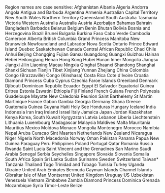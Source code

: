 Region names are case sensitive:
Afghanistan
Albania
Algeria
Andorra
Angola
Antigua and Barbuda
Argentina
Armenia
Australian Capital Territory
New South Wales
Northern Territory
Queensland
South Australia
Tasmania
Victoria
Western Australia
Australia
Austria
Azerbaijan
Bahamas
Bahrain
Bangladesh
Barbados
Belarus
Belgium
Benin
Bhutan
Bolivia
Bosnia and Herzegovina
Brazil
Brunei
Bulgaria
Burkina Faso
Cabo Verde
Cambodia
Cameroon
Alberta
British Columbia
Grand Princess
Manitoba
New Brunswick
Newfoundland and Labrador
Nova Scotia
Ontario
Prince Edward Island
Quebec
Saskatchewan
Canada
Central African Republic
Chad
Chile
Anhui
Beijing
Chongqing
Fujian
Gansu
Guangdong
Guangxi
Guizhou
Hainan
Hebei
Heilongjiang
Henan
Hong Kong
Hubei
Hunan
Inner Mongolia
Jiangsu
Jiangxi
Jilin
Liaoning
Macau
Ningxia
Qinghai
Shaanxi
Shandong
Shanghai
Shanxi
Sichuan
Tianjin
Tibet
Xinjiang
Yunnan
Zhejiang
China
Colombia
Congo (Brazzaville)
Congo (Kinshasa)
Costa Rica
Cote d'Ivoire
Croatia
Diamond Princess
Cuba
Cyprus
Czechia
Faroe Islands
Greenland
Denmark
Djibouti
Dominican Republic
Ecuador
Egypt
El Salvador
Equatorial Guinea
Eritrea
Estonia
Eswatini
Ethiopia
Fiji
Finland
French Guiana
French Polynesia
Guadeloupe
Mayotte
New Caledonia
Reunion
Saint Barthelemy
St Martin
Martinique
France
Gabon
Gambia
Georgia
Germany
Ghana
Greece
Guatemala
Guinea
Guyana
Haiti
Holy See
Honduras
Hungary
Iceland
India
Indonesia
Iran
Iraq
Ireland
Israel
Italy
Jamaica
Japan
Jordan
Kazakhstan
Kenya
Korea, South
Kuwait
Kyrgyzstan
Latvia
Lebanon
Liberia
Liechtenstein
Lithuania
Luxembourg
Madagascar
Malaysia
Maldives
Malta
Mauritania
Mauritius
Mexico
Moldova
Monaco
Mongolia
Montenegro
Morocco
Namibia
Nepal
Aruba
Curacao
Sint Maarten
Netherlands
New Zealand
Nicaragua
Niger
Nigeria
North Macedonia
Norway
Oman
Pakistan
Panama
Papua New Guinea
Paraguay
Peru
Philippines
Poland
Portugal
Qatar
Romania
Russia
Rwanda
Saint Lucia
Saint Vincent and the Grenadines
San Marino
Saudi Arabia
Senegal
Serbia
Seychelles
Singapore
Slovakia
Slovenia
Somalia
South Africa
Spain
Sri Lanka
Sudan
Suriname
Sweden
Switzerland
Taiwan*
Tanzania
Thailand
Togo
Trinidad and Tobago
Tunisia
Turkey
Uganda
Ukraine
United Arab Emirates
Bermuda
Cayman Islands
Channel Islands
Gibraltar
Isle of Man
Montserrat
United Kingdom
Uruguay
US
Uzbekistan
Venezuela
Vietnam
Zimbabwe
Zambia
Diamond Princess
Dominica
Grenada
Mozambique
Syria
Timor-Leste
Belize
